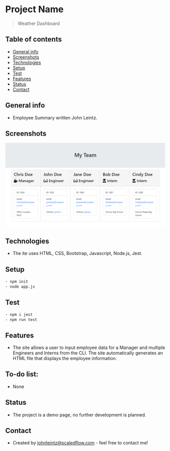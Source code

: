 # Project Name

> Weather Dashboard

## Table of contents

- [General info](#general-info)
- [Screenshots](#screenshots)
- [Technologies](#technologies)
- [Setup](#setup)
- [Test](#test)
- [Features](#features)
- [Status](#status)
- [Contact](#contact)

## General info

- Employee Summary written John Leintz.

## Screenshots

![](/assets/img/emp-sum.GIF)

## Technologies

- The ite uses HTML, CSS, Bootstrap, Javascript, Node.js, Jest.

## Setup

```
- npm init
- node app.js
```

## Test

```
- npm i jest
- npm run test
```

## Features

- The site allows a user to input employee data for a Manager and multiple Engineers and Interns from the CLI. The site automatically generates an HTML file that displays the employee information.

## To-do list:

- None

## Status

- The project is a demo page, no further development is planned.

## Contact

- Created by [johnleintz@scaledflow.com](https://www.scaleflow.github.io/) - feel free to contact me!
